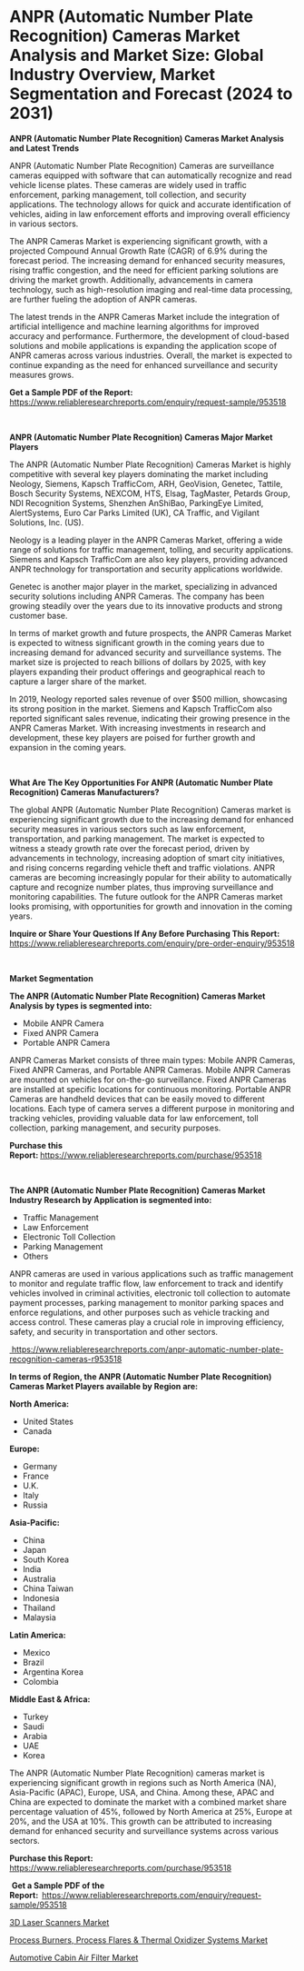 <p><h1>ANPR (Automatic Number Plate Recognition) Cameras Market Analysis and Market Size: Global Industry Overview, Market Segmentation and Forecast (2024 to 2031)</h1></p><p><strong>ANPR (Automatic Number Plate Recognition) Cameras Market Analysis and Latest Trends</strong></p>
<p><p>ANPR (Automatic Number Plate Recognition) Cameras are surveillance cameras equipped with software that can automatically recognize and read vehicle license plates. These cameras are widely used in traffic enforcement, parking management, toll collection, and security applications. The technology allows for quick and accurate identification of vehicles, aiding in law enforcement efforts and improving overall efficiency in various sectors.</p><p>The ANPR Cameras Market is experiencing significant growth, with a projected Compound Annual Growth Rate (CAGR) of 6.9% during the forecast period. The increasing demand for enhanced security measures, rising traffic congestion, and the need for efficient parking solutions are driving the market growth. Additionally, advancements in camera technology, such as high-resolution imaging and real-time data processing, are further fueling the adoption of ANPR cameras.</p><p>The latest trends in the ANPR Cameras Market include the integration of artificial intelligence and machine learning algorithms for improved accuracy and performance. Furthermore, the development of cloud-based solutions and mobile applications is expanding the application scope of ANPR cameras across various industries. Overall, the market is expected to continue expanding as the need for enhanced surveillance and security measures grows.</p></p>
<p><strong>Get a Sample PDF of the Report:&nbsp;</strong> <a href="https://www.reliableresearchreports.com/enquiry/request-sample/953518">https://www.reliableresearchreports.com/enquiry/request-sample/953518</a></p>
<p>&nbsp;</p>
<p><strong>ANPR (Automatic Number Plate Recognition) Cameras Major Market Players</strong></p>
<p><p>The ANPR (Automatic Number Plate Recognition) Cameras Market is highly competitive with several key players dominating the market including Neology, Siemens, Kapsch TrafficCom, ARH, GeoVision, Genetec, Tattile, Bosch Security Systems, NEXCOM, HTS, Elsag, TagMaster, Petards Group, NDI Recognition Systems, Shenzhen AnShiBao, ParkingEye Limited, AlertSystems, Euro Car Parks Limited (UK), CA Traffic, and Vigilant Solutions, Inc. (US).</p><p>Neology is a leading player in the ANPR Cameras Market, offering a wide range of solutions for traffic management, tolling, and security applications. Siemens and Kapsch TrafficCom are also key players, providing advanced ANPR technology for transportation and security applications worldwide. </p><p>Genetec is another major player in the market, specializing in advanced security solutions including ANPR Cameras. The company has been growing steadily over the years due to its innovative products and strong customer base.</p><p>In terms of market growth and future prospects, the ANPR Cameras Market is expected to witness significant growth in the coming years due to increasing demand for advanced security and surveillance systems. The market size is projected to reach billions of dollars by 2025, with key players expanding their product offerings and geographical reach to capture a larger share of the market.</p><p>In 2019, Neology reported sales revenue of over $500 million, showcasing its strong position in the market. Siemens and Kapsch TrafficCom also reported significant sales revenue, indicating their growing presence in the ANPR Cameras Market. With increasing investments in research and development, these key players are poised for further growth and expansion in the coming years.</p></p>
<p>&nbsp;</p>
<p><strong>What Are The Key Opportunities For ANPR (Automatic Number Plate Recognition) Cameras Manufacturers?</strong></p>
<p><p>The global ANPR (Automatic Number Plate Recognition) Cameras market is experiencing significant growth due to the increasing demand for enhanced security measures in various sectors such as law enforcement, transportation, and parking management. The market is expected to witness a steady growth rate over the forecast period, driven by advancements in technology, increasing adoption of smart city initiatives, and rising concerns regarding vehicle theft and traffic violations. ANPR cameras are becoming increasingly popular for their ability to automatically capture and recognize number plates, thus improving surveillance and monitoring capabilities. The future outlook for the ANPR Cameras market looks promising, with opportunities for growth and innovation in the coming years.</p></p>
<p><strong>Inquire or Share Your Questions If Any Before Purchasing This Report:</strong> <a href="https://www.reliableresearchreports.com/enquiry/pre-order-enquiry/953518">https://www.reliableresearchreports.com/enquiry/pre-order-enquiry/953518</a></p>
<p>&nbsp;</p>
<p><strong>Market Segmentation</strong></p>
<p><strong>The ANPR (Automatic Number Plate Recognition) Cameras Market Analysis by types is segmented into:</strong></p>
<p><ul><li>Mobile ANPR Camera</li><li>Fixed ANPR Camera</li><li>Portable ANPR Camera</li></ul></p>
<p><p>ANPR Cameras Market consists of three main types: Mobile ANPR Cameras, Fixed ANPR Cameras, and Portable ANPR Cameras. Mobile ANPR Cameras are mounted on vehicles for on-the-go surveillance. Fixed ANPR Cameras are installed at specific locations for continuous monitoring. Portable ANPR Cameras are handheld devices that can be easily moved to different locations. Each type of camera serves a different purpose in monitoring and tracking vehicles, providing valuable data for law enforcement, toll collection, parking management, and security purposes.</p></p>
<p><strong>Purchase this Report:&nbsp;</strong><a href="https://www.reliableresearchreports.com/purchase/953518">https://www.reliableresearchreports.com/purchase/953518</a></p>
<p>&nbsp;</p>
<p><strong>The ANPR (Automatic Number Plate Recognition) Cameras Market Industry Research by Application is segmented into:</strong></p>
<p><ul><li>Traffic Management</li><li>Law Enforcement</li><li>Electronic Toll Collection</li><li>Parking Management</li><li>Others</li></ul></p>
<p><p>ANPR cameras are used in various applications such as traffic management to monitor and regulate traffic flow, law enforcement to track and identify vehicles involved in criminal activities, electronic toll collection to automate payment processes, parking management to monitor parking spaces and enforce regulations, and other purposes such as vehicle tracking and access control. These cameras play a crucial role in improving efficiency, safety, and security in transportation and other sectors.</p></p>
<p><a href="https://www.reliableresearchreports.com/anpr-automatic-number-plate-recognition-cameras-r953518">&nbsp;https://www.reliableresearchreports.com/anpr-automatic-number-plate-recognition-cameras-r953518</a></p>
<p><strong>In terms of Region, the ANPR (Automatic Number Plate Recognition) Cameras Market Players available by Region are:</strong></p>
<p>
    <p> <strong> North America: </strong>
        <ul>
            <li>United States</li>
            <li>Canada</li>
        </ul>
        </p> 
    <p> <strong> Europe: </strong>
        <ul>
            <li>Germany</li>
            <li>France</li>
            <li>U.K.</li>
            <li>Italy</li>
            <li>Russia</li>
        </ul>
        </p> 
    <p> <strong> Asia-Pacific: </strong>
        <ul>
            <li>China</li>
            <li>Japan</li>
            <li>South Korea</li>
            <li>India</li>
            <li>Australia</li>
            <li>China Taiwan</li>
            <li>Indonesia</li>
            <li>Thailand</li>
            <li>Malaysia</li>
        </ul>
        </p> 
    <p> <strong> Latin America: </strong>
        <ul>
            <li>Mexico</li>
            <li>Brazil</li>
            <li>Argentina Korea</li>
            <li>Colombia</li>
        </ul>
        </p> 
    <p> <strong> Middle East & Africa: </strong>
        <ul>
            <li>Turkey</li>
            <li>Saudi</li>
            <li>Arabia</li>
            <li>UAE</li>
            <li>Korea</li>
        </ul>
    </p>
    </p>
<p><p>The ANPR (Automatic Number Plate Recognition) cameras market is experiencing significant growth in regions such as North America (NA), Asia-Pacific (APAC), Europe, USA, and China. Among these, APAC and China are expected to dominate the market with a combined market share percentage valuation of 45%, followed by North America at 25%, Europe at 20%, and the USA at 10%. This growth can be attributed to increasing demand for enhanced security and surveillance systems across various sectors.</p></p>
<p><strong>Purchase this Report: </strong><a href="https://www.reliableresearchreports.com/purchase/953518">https://www.reliableresearchreports.com/purchase/953518</a></p>
<p>&nbsp;<strong>Get a Sample PDF of the Report:&nbsp;&nbsp;</strong><a href="https://www.reliableresearchreports.com/enquiry/request-sample/953518">https://www.reliableresearchreports.com/enquiry/request-sample/953518</a></p>
<p><strong></strong></p>
<p><p><a href="https://zircon-bluebell-299.notion.site/3D-Laser-Scanners-Market-Focuses-on-Market-Share-Size-and-Projected-Forecast-Till-2031-059284ff3bbc4aadb2ff7e53f44253e5">3D Laser Scanners Market</a></p><p><a href="https://github.com/mancsybtousav/Market-Research-Report-List-2/blob/main/process-burners-process-flares-thermal-oxidizer-systems-market.md">Process Burners, Process Flares & Thermal Oxidizer Systems Market</a></p><p><a href="https://fearless-okapi-6c8.notion.site/Automotive-Cabin-Air-Filter-Market-Share-Evolution-and-Market-Growth-Trends-2024-2031-aeaf0f53c4454215a5f76e2723d1815e">Automotive Cabin Air Filter Market</a></p></p>